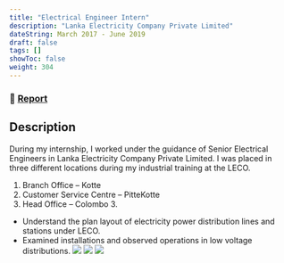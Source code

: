 ```yaml
---
title: "Electrical Engineer Intern"
description: "Lanka Electricity Company Private Limited"
dateString: March 2017 - June 2019
draft: false
tags: []
showToc: false
weight: 304
--- 
```

### 🔗 [Report](https://drive.google.com/file/d/1TXvbmSNLG1osIFinfSixCz6fqXkpaFic/view?usp=sharing)


## Description

During my internship, I worked under the guidance of Senior Electrical Engineers in Lanka Electricity Company Private Limited. I was placed in three different locations during my industrial training at the LECO.
1. Branch Office – Kotte
2. Customer Service Centre – PitteKotte
3. Head Office – Colombo 3. 

- Understand the plan layout of electricity power distribution lines and stations under LECO.
- Examined installations and observed operations in low voltage distributions.
![](/experience/LECO/img1.jpg)
![](/experience/LECO/img2.jpg)
![](/experience/LECO/img3.jpg)
